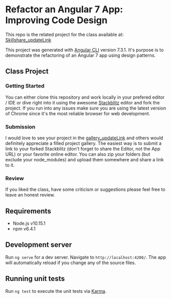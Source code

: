 # Refactor an Angular 7 App: Improving Code Design
This repo is the related project for the class available at: [Skillshare_updateLink](shillshare.com)

This project was generated with [Angular CLI](https://github.com/angular/angular-cli) version 7.3.1.
It's purpose is to demonstrate the refactoring of an Angular 7 app using design patterns.



## Class Project
### Getting Started
You can either clone this repository and work locally in your prefered editor / IDE or dive right into it using the awesome [Stackblitz](https://stackblitz.com/github/drdreo/SkillshareRefactorAngular7) editor and fork the project. 
If you run into any issues make sure you are using the latest version of Chrome since it's the most reliable browser for web development.

### Submission
I would love to see your project in the [gallery_updateLink](shillshare.com) and others would definitely appreciate a filled project gallery.
The easiest way is to submit a link to your forked Stackblitz (don't forget to share the Editor, not the App URL) or your favorite online editor. You can also zip your folders (but exclude your node_modules) and upload them somewhere and share a link to it.

### Review
If you liked the class, have some criticism or suggestions please feel free to leave an honest review.

## Requirements
- Node.js v10.15.1
- npm v6.4.1

## Development server

Run `ng serve` for a dev server. Navigate to `http://localhost:4200/`. The app will automatically reload if you change any of the source files.

## Running unit tests

Run `ng test` to execute the unit tests via [Karma](https://karma-runner.github.io).
